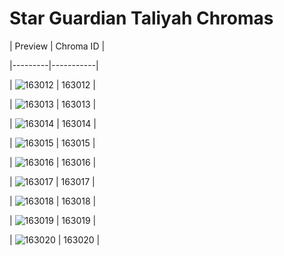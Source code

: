 # Star Guardian Taliyah Chromas


| Preview | Chroma ID |

|---------|-----------|

| ![163012](https://raw.communitydragon.org/latest/plugins/rcp-be-lol-game-data/global/default/v1/champion-chroma-images/163/163012.png) | 163012 |

| ![163013](https://raw.communitydragon.org/latest/plugins/rcp-be-lol-game-data/global/default/v1/champion-chroma-images/163/163013.png) | 163013 |

| ![163014](https://raw.communitydragon.org/latest/plugins/rcp-be-lol-game-data/global/default/v1/champion-chroma-images/163/163014.png) | 163014 |

| ![163015](https://raw.communitydragon.org/latest/plugins/rcp-be-lol-game-data/global/default/v1/champion-chroma-images/163/163015.png) | 163015 |

| ![163016](https://raw.communitydragon.org/latest/plugins/rcp-be-lol-game-data/global/default/v1/champion-chroma-images/163/163016.png) | 163016 |

| ![163017](https://raw.communitydragon.org/latest/plugins/rcp-be-lol-game-data/global/default/v1/champion-chroma-images/163/163017.png) | 163017 |

| ![163018](https://raw.communitydragon.org/latest/plugins/rcp-be-lol-game-data/global/default/v1/champion-chroma-images/163/163018.png) | 163018 |

| ![163019](https://raw.communitydragon.org/latest/plugins/rcp-be-lol-game-data/global/default/v1/champion-chroma-images/163/163019.png) | 163019 |

| ![163020](https://raw.communitydragon.org/latest/plugins/rcp-be-lol-game-data/global/default/v1/champion-chroma-images/163/163020.png) | 163020 |